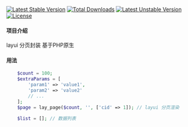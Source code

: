 [![Latest Stable Version](https://poser.pugx.org/andy/laypage/v/stable)](https://packagist.org/packages/andy/laypage)
[![Total Downloads](https://poser.pugx.org/andy/laypage/downloads)](https://packagist.org/packages/andy/laypage)
[![Latest Unstable Version](https://poser.pugx.org/andy/laypage/v/unstable)](https://packagist.org/packages/andy/laypage)
[![License](https://poser.pugx.org/andy/laypage/license)](https://packagist.org/packages/andy/laypage)

#### 项目介绍
layui 分页封装 基于PHP原生

#### 用法
~~~php
    $count = 100; 
    $extraParams = [
        'param1' => 'value1',
        'param2' => 'value2'
        // ...
    ];
    $page = lay_page($count, '', ['cid' => 1]); // layui 分页渲染
    
    $list = []; // 数据列表
~~~
